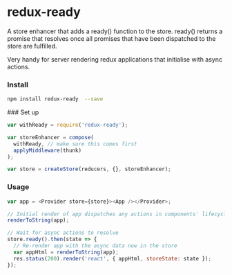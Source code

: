 # redux-ready

A store enhancer that adds a ready() function to the store. ready() returns a promise that resolves once all promises that have been dispatched to the store are fulfilled.

Very handy for server rendering redux applications that initialise with async actions.

### Install

```sh
npm install redux-ready  --save
```

### Set up

```js
var withReady = require('redux-ready');

var storeEnhancer = compose(
  withReady, // make sure this comes first
  applyMiddleware(thunk)
);

var store = createStore(reducers, {}, storeEnhancer);
```

### Usage

```js
var app = <Provider store={store}><App /></Provider>;

// Initial render of app dispatches any actions in components' lifecycle
renderToString(app);

// Wait for async actions to resolve
store.ready().then(state => {
  // Re-render app with the async data now in the store
  var appHtml = renderToString(app);
  res.status(200).render('react', { appHtml, storeState: state });
});
```
